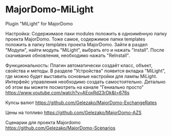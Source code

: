 # MajorDomo-MiLight
Plugin "MiLight" for MajorDomo

Настройка:
Содержимаое паки modules положить в одноимённую папку проекта MajorDomo. Тоже самое, содержимое папки templates положить в папку templates проекта MajorDomo. Зайти в раздел "Модули", найти модуль "MiLight", выбрать его и нажать "Install". После скачивания обновления, необходимо нажать "ReInstall".

Функциональность:
Плагин автоматически создаёт класс, объект, свойства и методы. В разделе "Устройства" появится вкладка "MiLight", где можно будет выставить основные настройки для лампы MiLight. Интерфейс управления необходимо создать самостоятельно. Детально об этом вы можете посмотреть на канале "Гениально просто" https://www.youtube.com/watch?v=AEoxRd23rDk&t=676s

Купсы валют
https://github.com/Gelezako/MajorDomo-ExchangeRates

Цены на топливо
https://github.com/Gelezako/MajorDomo-AZS

Сценарии для проекта Majordomo
https://github.com/Gelezako/MajorDomo-Scenarios
